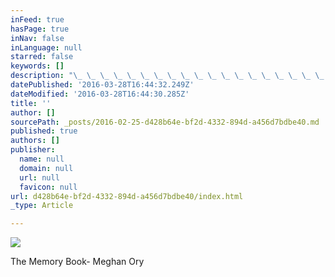 ```yaml
---
inFeed: true
hasPage: true
inNav: false
inLanguage: null
starred: false
keywords: []
description: "\_ \_ \_ \_ \_ \_ \_ \_ \_ \_ \_ \_ \_ \_ \_ \_ \_ \_ \_ \_ \_ \_ \_ \_ \_ \_ \_The Memory Book- Meghan Ory"
datePublished: '2016-03-28T16:44:32.249Z'
dateModified: '2016-03-28T16:44:30.285Z'
title: ''
author: []
sourcePath: _posts/2016-02-25-d428b64e-bf2d-4332-894d-a456d7bdbe40.md
published: true
authors: []
publisher:
  name: null
  domain: null
  url: null
  favicon: null
url: d428b64e-bf2d-4332-894d-a456d7bdbe40/index.html
_type: Article

---
```

![](https://the-grid-user-content.s3-us-west-2.amazonaws.com/84c9b7d2-beb0-43c4-aa48-190cbe5caa4f.jpg)

The Memory Book- Meghan Ory